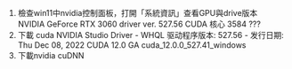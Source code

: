 1. 檢查win11中nvidia控制面板，打開「系統資訊」查看GPU與drive版本
	NVIDIA GeForce RTX 3060
	driver ver. 527.56
	CUDA 核心 3584 ???
2. 下載 cuda
	NVIDIA Studio Driver - WHQL 驱动程序版本: 527.56 - 发行日期: Thu Dec 08, 2022
	CUDA 12.0 GA
	cuda_12.0.0_527.41_windows
3. 下載nvidia cuDNN
	